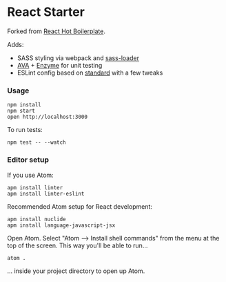 React Starter
=============

Forked from [React Hot Boilerplate](https://github.com/gaearon/react-hot-boilerplate).

Adds:
* SASS styling via webpack and [sass-loader](https://github.com/jtangelder/sass-loader)
* [AVA](https://github.com/sindresorhus/ava) + [Enzyme](http://airbnb.io/enzyme) for unit testing
* ESLint config based on [standard](https://github.com/feross/standard) with a few tweaks

### Usage

```
npm install
npm start
open http://localhost:3000
```

To run tests:
```
npm test -- --watch
```

### Editor setup

If you use Atom:
```
apm install linter
apm install linter-eslint
```

Recommended Atom setup for React development:
```
apm install nuclide
apm install language-javascript-jsx
```

Open Atom. Select "Atom --> Install shell commands" from the menu at the top of the screen. This way you'll be able to run...
```
atom .
```
... inside your project directory to open up Atom.
